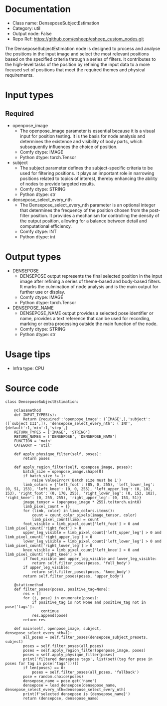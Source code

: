 # Documentation
- Class name: DenseposeSubjectEstimation
- Category: util
- Output node: False
- Repo Ref: https://github.com/esheep/esheep_custom_nodes.git

The DenseposeSubjectEstimation node is designed to process and analyse the positions in the input image and select the most relevant positions based on the specified criteria through a series of filters. It contributes to the high-level tasks of the position by refining the input data to a more focused set of positions that meet the required themes and physical requirements.

# Input types
## Required
- openpose_image
    - The openpose_image parameter is essential because it is a visual input for position testing. It is the basis for node analysis and determines the existence and visibility of body parts, which subsequently influences the choice of position.
    - Comfy dtype: IMAGE
    - Python dtype: torch.Tensor
- subject
    - The subject parameter defines the subject-specific criteria to be used for filtering positions. It plays an important role in narrowing positions related to topics of interest, thereby enhancing the ability of nodes to provide targeted results.
    - Comfy dtype: STRING
    - Python dtype: str
- densepose_select_every_nth
    - The Densepose_select_every_nth parameter is an optional integer that determines the frequency of the position chosen from the post-filter position. It provides a mechanism for controlling the density of the output position, allowing for a balance between detail and computational efficiency.
    - Comfy dtype: INT
    - Python dtype: int

# Output types
- DENSEPOSE
    - DENSEPOSE output represents the final selected position in the input image after refining a series of theme-based and body-based filters. It marks the culmination of node analysis and is the main output for further use or display.
    - Comfy dtype: IMAGE
    - Python dtype: torch.Tensor
- DENSEPOSE_NAME
    - DENSEPOSE_NAME output provides a selected pose identifier or name, provides a text reference that can be used for recording, marking or extra processing outside the main function of the node.
    - Comfy dtype: STRING
    - Python dtype: str

# Usage tips
- Infra type: CPU

# Source code
```
class DenseposeSubjectEstimation:

    @classmethod
    def INPUT_TYPES(s):
        Return {required':'openpose_image': (`IMAGE',),'subject': ([`subject III',]), 'densepose_select_every_nth': (`INT', {default':1,'min':1,'step',}
    RETURN_TYPES = ['IMAGE', 'STRING']
    RETURN_NAMES = ['DENSEPOSE', 'DENSEPOSE_NAME']
    FUNCTION = 'main'
    CATEGORY = 'util'

    def apply_physique_filter(self, poses):
        return poses

    def apply_region_filter(self, openpose_image, poses):
        batch_size = openpose_image.shape[0]
        if batch_size != 1:
            raise ValueError('Batch size must be 1')
        limb_colors = {'left_foot': (85, 0, 255), 'left_lower_leg': (0, 51, 153), 'left_knee': (0, 0, 255), 'left_upper_leg': (0, 102, 153), 'right_foot': (0, 170, 255), 'right_lower_leg': (0, 153, 102), 'right_knee': (0, 255, 255), 'right_upper_leg': (0, 153, 51)}
        image_tensor = (openpose_image * 255).to(torch.uint8)
        limb_pixel_count = {}
        for (limb, color) in limb_colors.items():
            count = count_color_pixels(image_tensor, color)
            limb_pixel_count[limb] = count
        foot_visible = limb_pixel_count['left_foot'] > 0 and limb_pixel_count['right_foot'] > 0
        upper_leg_visible = limb_pixel_count['left_upper_leg'] > 0 and limb_pixel_count['right_upper_leg'] > 0
        lower_leg_visible = limb_pixel_count['left_lower_leg'] > 0 and limb_pixel_count['right_lower_leg'] > 0
        knee_visible = limb_pixel_count['left_knee'] > 0 and limb_pixel_count['right_knee'] > 0
        if foot_visible and upper_leg_visible and lower_leg_visible:
            return self.filter_poses(poses, 'full_body')
        if upper_leg_visible:
            return self.filter_poses(poses, 'knee_body')
        return self.filter_poses(poses, 'upper_body')

    @staticmethod
    def filter_poses(poses, positive_tag=None):
        res = []
        for (i, pose) in enumerate(poses):
            if positive_tag is not None and positive_tag not in pose['tags']:
                continue
            res.append(pose)
        return res

    def main(self, openpose_image, subject, densepose_select_every_nth=1):
        all_poses = self.filter_poses(densepose_subject_presets, subject)
        poses = self.filter_poses(all_poses)
        poses = self.apply_region_filter(openpose_image, poses)
        poses = self.apply_physique_filter(poses)
        print('filtered densepose tags', list(set((tag for pose in poses for tag in pose['tags']))))
        if len(poses) == 0:
            poses = self.filter_poses(all_poses, 'fallback')
        pose = random.choice(poses)
        densepose_name = pose.get('name')
        densepose = load_densepose(densepose_name, densepose_select_every_nth=densepose_select_every_nth)
        print(f'selected densepose is {densepose_name}')
        return (densepose, densepose_name)
```